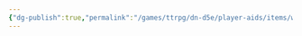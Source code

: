 ```yaml
---
{"dg-publish":true,"permalink":"/games/ttrpg/dn-d5e/player-aids/items/waterskin/","noteIcon":""}
---
```


